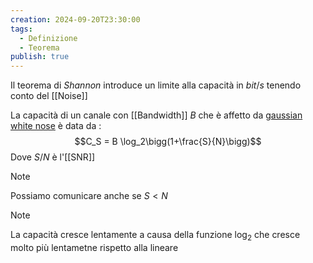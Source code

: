 ```yaml
---
creation: 2024-09-20T23:30:00
tags:
  - Definizione
  - Teorema
publish: true
---
```

Il teorema di *Shannon* introduce un limite alla capacità in $bit/s$ tenendo conto del [[Noise]] 

La capacità di un canale con [[Bandwidth]] $B$ che è affetto da [gaussian white nose](https://en.wikipedia.org/wiki/White_noise) è data da :
$$C_S = B \log_2\bigg(1+\frac{S}{N}\bigg)$$
Dove $S/N$ è l'[[SNR]] 

>[!note] 
>Possiamo comunicare anche se $S<N$ 

>[!note] 
>La capacità cresce lentamente a causa della funzione $\log_2$ che cresce molto più lentametne rispetto alla lineare